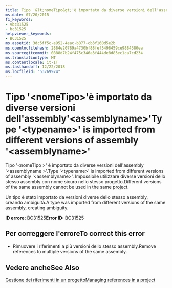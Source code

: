 ```yaml
---
title: Tipo '&lt;nomeTipo&gt;'è importato da diverse versioni dell'assembly'&lt;assemblyname&gt;'
ms.date: 07/20/2015
f1_keywords:
- vbc31525
- bc31525
helpviewer_keywords:
- BC31525
ms.assetid: 3dc5ff5c-e952-4eac-b877-cb3f160d5e2b
ms.openlocfilehash: 2884e20789a4730bf88fef5498459ce9884380ea
ms.sourcegitcommit: 0888d7b24f475c346a3f444de8d83ec1ca7cd234
ms.translationtype: MT
ms.contentlocale: it-IT
ms.lasthandoff: 12/22/2018
ms.locfileid: "53769974"
---
```

# <a name="type-lttypenamegt-is-imported-from-different-versions-of-assembly-ltassemblynamegt"></a><span data-ttu-id="9dc36-102">Tipo '&lt;nomeTipo&gt;'è importato da diverse versioni dell'assembly'&lt;assemblyname&gt;'</span><span class="sxs-lookup"><span data-stu-id="9dc36-102">Type '&lt;typename&gt;' is imported from different versions of assembly '&lt;assemblyname&gt;'</span></span>
<span data-ttu-id="9dc36-103">Tipo '\<nomeTipo >' è importato da diverse versioni dell'assembly '\<assemblyname >'.</span><span class="sxs-lookup"><span data-stu-id="9dc36-103">Type '\<typename>' is imported from different versions of assembly '\<assemblyname>'.</span></span> <span data-ttu-id="9dc36-104">Impossibile utilizzare diverse versioni dello stesso assembly con nome sicuro nello stesso progetto.</span><span class="sxs-lookup"><span data-stu-id="9dc36-104">Different versions of the same assembly cannot be used in the same project.</span></span>  
  
 <span data-ttu-id="9dc36-105">Un tipo è stato importato da versioni diverse dello stesso assembly, creando ambiguità.</span><span class="sxs-lookup"><span data-stu-id="9dc36-105">A type was imported from different versions of the same assembly, creating ambiguity.</span></span>  
  
 <span data-ttu-id="9dc36-106">**ID errore:** BC31525</span><span class="sxs-lookup"><span data-stu-id="9dc36-106">**Error ID:** BC31525</span></span>  
  
## <a name="to-correct-this-error"></a><span data-ttu-id="9dc36-107">Per correggere l'errore</span><span class="sxs-lookup"><span data-stu-id="9dc36-107">To correct this error</span></span>  
  
-   <span data-ttu-id="9dc36-108">Rimuovere i riferimenti a più versioni dello stesso assembly.</span><span class="sxs-lookup"><span data-stu-id="9dc36-108">Remove references to multiple versions of the same assembly.</span></span>  
  
## <a name="see-also"></a><span data-ttu-id="9dc36-109">Vedere anche</span><span class="sxs-lookup"><span data-stu-id="9dc36-109">See Also</span></span>  
 [<span data-ttu-id="9dc36-110">Gestione dei riferimenti in un progetto</span><span class="sxs-lookup"><span data-stu-id="9dc36-110">Managing references in a project</span></span>](/visualstudio/ide/managing-references-in-a-project)
